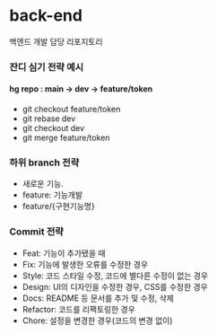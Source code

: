 # back-end
백엔드 개발 담당 리포지토리

### 잔디 심기 전략 예시
#### hg repo : main -> dev -> feature/token
- git checkout feature/token
- git rebase dev
- git checkout dev
- git merge feature/token

### 하위 branch 전략
- 새로운 기능.
- feature: 기능개발
- feature/{구현기능명}


### Commit 전략 
- Feat: 기능이 추가됐을 때
- Fix: 기능에 발생한 오류를 수정한 경우
- Style: 코드 스타일 수정, 코드에 별다른 수정이 없는 경우
- Design: UI의 디자인을 수정한 경우, CSS를 수정한 경우
- Docs: README 등 문서를 추가 및 수정, 삭제
- Refactor: 코드를 리팩토링한 경우
- Chore: 설정을 변경한 경우(코드의 변경 없이)
